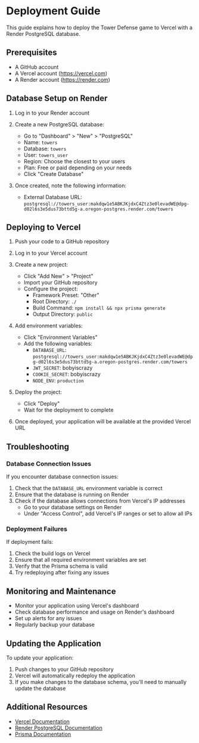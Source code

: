 # Deployment Guide

This guide explains how to deploy the Tower Defense game to Vercel with a Render PostgreSQL database.

## Prerequisites

- A GitHub account
- A Vercel account (https://vercel.com)
- A Render account (https://render.com)

## Database Setup on Render

1. Log in to your Render account
2. Create a new PostgreSQL database:
   - Go to "Dashboard" > "New" > "PostgreSQL"
   - Name: `towers`
   - Database: `towers`
   - User: `towers_user`
   - Region: Choose the closest to your users
   - Plan: Free or paid depending on your needs
   - Click "Create Database"

3. Once created, note the following information:
   - External Database URL: `postgresql://towers_user:makdqw1e5ABKJKjdxC4Ztz3e0levadWE@dpg-d02l6s3e5dus73bttd5g-a.oregon-postgres.render.com/towers`

## Deploying to Vercel

1. Push your code to a GitHub repository

2. Log in to your Vercel account

3. Create a new project:
   - Click "Add New" > "Project"
   - Import your GitHub repository
   - Configure the project:
     - Framework Preset: "Other"
     - Root Directory: `./`
     - Build Command: `npm install && npx prisma generate`
     - Output Directory: `public`

4. Add environment variables:
   - Click "Environment Variables"
   - Add the following variables:
     - `DATABASE_URL`: `postgresql://towers_user:makdqw1e5ABKJKjdxC4Ztz3e0levadWE@dpg-d02l6s3e5dus73bttd5g-a.oregon-postgres.render.com/towers`
     - `JWT_SECRET`: bobyiscrazy
     - `COOKIE_SECRET`: bobyiscrazy
     - `NODE_ENV`: `production`

5. Deploy the project:
   - Click "Deploy"
   - Wait for the deployment to complete

6. Once deployed, your application will be available at the provided Vercel URL

## Troubleshooting

### Database Connection Issues

If you encounter database connection issues:

1. Check that the `DATABASE_URL` environment variable is correct
2. Ensure that the database is running on Render
3. Check if the database allows connections from Vercel's IP addresses
   - Go to your database settings on Render
   - Under "Access Control", add Vercel's IP ranges or set to allow all IPs

### Deployment Failures

If deployment fails:

1. Check the build logs on Vercel
2. Ensure that all required environment variables are set
3. Verify that the Prisma schema is valid
4. Try redeploying after fixing any issues

## Monitoring and Maintenance

- Monitor your application using Vercel's dashboard
- Check database performance and usage on Render's dashboard
- Set up alerts for any issues
- Regularly backup your database

## Updating the Application

To update your application:

1. Push changes to your GitHub repository
2. Vercel will automatically redeploy the application
3. If you make changes to the database schema, you'll need to manually update the database

## Additional Resources

- [Vercel Documentation](https://vercel.com/docs)
- [Render PostgreSQL Documentation](https://render.com/docs/databases)
- [Prisma Documentation](https://www.prisma.io/docs/)
